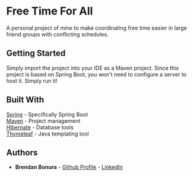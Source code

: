 # Free Time For All

A personal project of mine to make coordinating free time easier in large friend groups with conflicting schedules.

## Getting Started

Simply import the project into your IDE as a Maven project. Since this project is based on Spring Boot, you won't need to configure a server to host it. Simply run it!

## Built With


[Spring](https://spring.io/) - Specifically Spring Boot  
[Maven](https://maven.apache.org/) - Project management  
[Hibernate](http://hibernate.org/) - Database tools  
[Thymeleaf](https://www.thymeleaf.org/) - Java templating tool  

## Authors

* **Brendan Bonura** - [Github Profile](https://github.com/brendanbonura) - [LinkedIn](https://www.linkedin.com/in/brendanbonura/)
